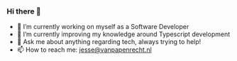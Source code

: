 ### Hi there 👋

- 🔭 I’m currently working on myself as a Software Developer
- 🌱 I’m currently improving my knowledge around Typescript development
- 💬 Ask me about anything regarding tech, always trying to help!
- 📫 How to reach me: jesse@vanpapenrecht.nl
